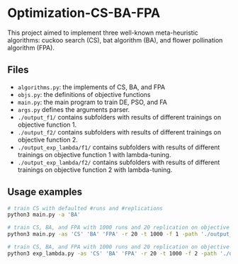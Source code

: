 # Optimization-CS-BA-FPA

This project aimed to implement three well-known meta-heuristic algorithms: cuckoo search (CS), bat algorithm (BA), and flower pollination algorithm (FPA).

## Files

- `algorithms.py`: the implements of CS, BA, and FPA
- `objs.py`: the definitions of objective functions
- `main.py`: the main program to train DE, PSO, and FA
- `args.py` defines the arguments parser.
- `./output_f1/` contains subfolders with results of different trainings on objective function 1.
- `./output_f2/` contains subfolders with results of different trainings on objective function 2.
- `./output_exp_lambda/f1/` contains subfolders with results of different trainings on objective function 1 with lambda-tuning.
- `./output_exp_lambda/f2/` contains subfolders with results of different trainings on objective function 2 with lambda-tuning.

## Usage examples

```bash
# train CS with defaulted #runs and #replications
python3 main.py -a 'BA' 

# train CS, BA, and FPA with 1000 runs and 20 replication on objective function 1 and save outputs under the given folder
python3 main.py -as 'CS' 'BA' 'FPA' -r 20 -t 1000 -f 1 -path './output_f1/' 

# train CS, BA, and FPA with 1000 runs and 20 replication on objective function 2 with lambda-tuning and save outputs under the given folder
python3 exp_lambda.py -as 'CS' 'BA' 'FPA' -r 20 -t 1000 -f 2 -path './output_exp_lambda/f2/'
```

